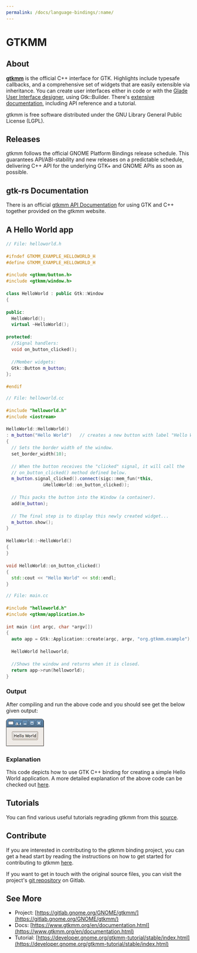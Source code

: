 ```yaml
---
permalink: /docs/language-bindings/:name/
---
```

# GTKMM

## About

[**gtkmm**](https://www.gtkmm.org/) is the official C++ interface for GTK. Highlights include typesafe callbacks, and a comprehensive set of widgets that are easily extensible via inheritance. You can create user interfaces either in code or with the [Glade User Interface designer](http://glade.gnome.org/), using Gtk::Builder. There's [extensive documentation](https://www.gtkmm.org/en/documentation.shtml), including API reference and a tutorial.

gtkmm is free software distributed under the GNU Library General Public License (LGPL).

## Releases

gtkmm follows the official GNOME Platform Bindings release schedule. This guarantees API/ABI-stability and new releases on a predictable schedule, delivering C++ API for the underlying GTK+ and GNOME APIs as soon as possible.

## gtk-rs Documentation

There is an official [gtkmm API Documentation](https://www.gtkmm.org/en/documentation.html) for using GTK and C++ together provided on the gtkmm website.

## A Hello World app

```cpp
// File: helloworld.h

#ifndef GTKMM_EXAMPLE_HELLOWORLD_H
#define GTKMM_EXAMPLE_HELLOWORLD_H

#include <gtkmm/button.h>
#include <gtkmm/window.h>

class HelloWorld : public Gtk::Window
{

public:
  HelloWorld();
  virtual ~HelloWorld();

protected:
  //Signal handlers:
  void on_button_clicked();

  //Member widgets:
  Gtk::Button m_button;
};

#endif
```

```cpp
// File: helloworld.cc

#include "helloworld.h"
#include <iostream>

HelloWorld::HelloWorld()
: m_button("Hello World")   // creates a new button with label "Hello World".
{
  // Sets the border width of the window.
  set_border_width(10);

  // When the button receives the "clicked" signal, it will call the
  // on_button_clicked() method defined below.
  m_button.signal_clicked().connect(sigc::mem_fun(*this,
              &HelloWorld::on_button_clicked));

  // This packs the button into the Window (a container).
  add(m_button);

  // The final step is to display this newly created widget...
  m_button.show();
}

HelloWorld::~HelloWorld()
{
}

void HelloWorld::on_button_clicked()
{
  std::cout << "Hello World" << std::endl;
}
```

```cpp
// File: main.cc

#include "helloworld.h"
#include <gtkmm/application.h>

int main (int argc, char *argv[])
{
  auto app = Gtk::Application::create(argc, argv, "org.gtkmm.example");

  HelloWorld helloworld;

  //Shows the window and returns when it is closed.
  return app->run(helloworld);
}
```

### Output

After compiling and run the above code and you should see get the below given output:

![gtkmm output for a hello world application](/assets/img/docs/docs-cpp-helloworld.png)

### Explanation

This code depicts how to use GTK C++ binding for creating a simple Hello World application. A more detailed explanation of the above code can be checked out [here](https://developer.gnome.org/gtkmm-tutorial/stable/sec-helloworld.html.en).

## Tutorials

You can find various useful tutorials regrading gtkmm from this [source](https://developer.gnome.org/gtkmm-tutorial/stable/index.html).

## Contribute

If you are interested in contributing to the gtkmm binding project, you can get a head start by reading the instructions on how to get started for contributing to gtkmm [here](https://www.gtkmm.org/en/developers.html).

If you want to get in touch with the original source files, you can visit the project's [git repository](https://gitlab.gnome.org/GNOME/gtkmm/) on Gitlab.

## See More

* Project: [https://gitlab.gnome.org/GNOME/gtkmm/](https://gitlab.gnome.org/GNOME/gtkmm/)
* Docs: [https://www.gtkmm.org/en/documentation.html](https://www.gtkmm.org/en/documentation.html)
* Tutorial: [https://developer.gnome.org/gtkmm-tutorial/stable/index.html](https://developer.gnome.org/gtkmm-tutorial/stable/index.html)